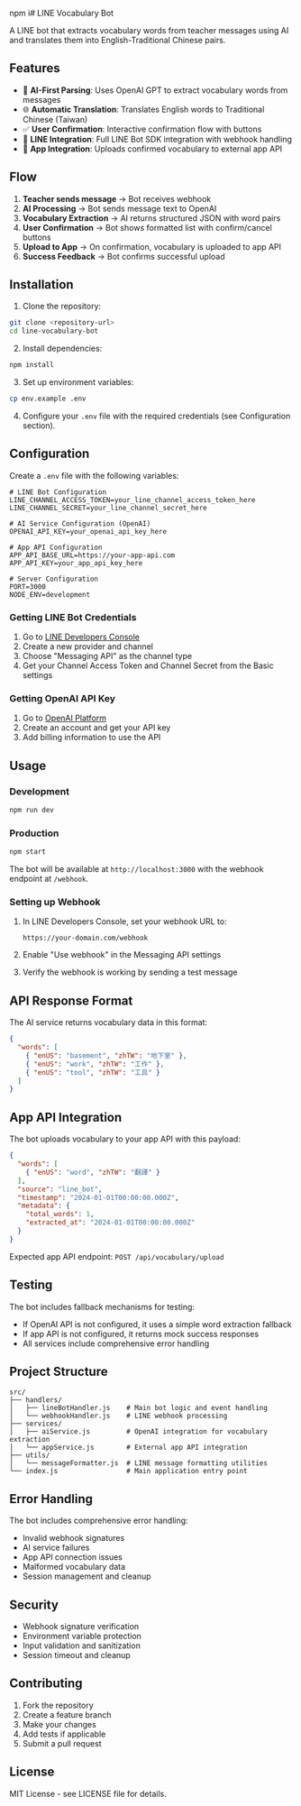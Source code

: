 npm i# LINE Vocabulary Bot

A LINE bot that extracts vocabulary words from teacher messages using AI and translates them into English-Traditional Chinese pairs.

## Features

- 🤖 **AI-First Parsing**: Uses OpenAI GPT to extract vocabulary words from messages
- 🌐 **Automatic Translation**: Translates English words to Traditional Chinese (Taiwan)
- ✅ **User Confirmation**: Interactive confirmation flow with buttons
- 📱 **LINE Integration**: Full LINE Bot SDK integration with webhook handling
- 🔗 **App Integration**: Uploads confirmed vocabulary to external app API

## Flow

1. **Teacher sends message** → Bot receives webhook
2. **AI Processing** → Bot sends message text to OpenAI
3. **Vocabulary Extraction** → AI returns structured JSON with word pairs
4. **User Confirmation** → Bot shows formatted list with confirm/cancel buttons
5. **Upload to App** → On confirmation, vocabulary is uploaded to app API
6. **Success Feedback** → Bot confirms successful upload

## Installation

1. Clone the repository:
```bash
git clone <repository-url>
cd line-vocabulary-bot
```

2. Install dependencies:
```bash
npm install
```

3. Set up environment variables:
```bash
cp env.example .env
```

4. Configure your `.env` file with the required credentials (see Configuration section).

## Configuration

Create a `.env` file with the following variables:

```env
# LINE Bot Configuration
LINE_CHANNEL_ACCESS_TOKEN=your_line_channel_access_token_here
LINE_CHANNEL_SECRET=your_line_channel_secret_here

# AI Service Configuration (OpenAI)
OPENAI_API_KEY=your_openai_api_key_here

# App API Configuration
APP_API_BASE_URL=https://your-app-api.com
APP_API_KEY=your_app_api_key_here

# Server Configuration
PORT=3000
NODE_ENV=development
```

### Getting LINE Bot Credentials

1. Go to [LINE Developers Console](https://developers.line.biz/)
2. Create a new provider and channel
3. Choose "Messaging API" as the channel type
4. Get your Channel Access Token and Channel Secret from the Basic settings

### Getting OpenAI API Key

1. Go to [OpenAI Platform](https://platform.openai.com/)
2. Create an account and get your API key
3. Add billing information to use the API

## Usage

### Development

```bash
npm run dev
```

### Production

```bash
npm start
```

The bot will be available at `http://localhost:3000` with the webhook endpoint at `/webhook`.

### Setting up Webhook

1. In LINE Developers Console, set your webhook URL to:
   ```
   https://your-domain.com/webhook
   ```

2. Enable "Use webhook" in the Messaging API settings

3. Verify the webhook is working by sending a test message

## API Response Format

The AI service returns vocabulary data in this format:

```json
{
  "words": [
    { "enUS": "basement", "zhTW": "地下室" },
    { "enUS": "work", "zhTW": "工作" },
    { "enUS": "tool", "zhTW": "工具" }
  ]
}
```

## App API Integration

The bot uploads vocabulary to your app API with this payload:

```json
{
  "words": [
    { "enUS": "word", "zhTW": "翻譯" }
  ],
  "source": "line_bot",
  "timestamp": "2024-01-01T00:00:00.000Z",
  "metadata": {
    "total_words": 1,
    "extracted_at": "2024-01-01T00:00:00.000Z"
  }
}
```

Expected app API endpoint: `POST /api/vocabulary/upload`

## Testing

The bot includes fallback mechanisms for testing:

- If OpenAI API is not configured, it uses a simple word extraction fallback
- If app API is not configured, it returns mock success responses
- All services include comprehensive error handling

## Project Structure

```
src/
├── handlers/
│   ├── lineBotHandler.js    # Main bot logic and event handling
│   └── webhookHandler.js    # LINE webhook processing
├── services/
│   ├── aiService.js         # OpenAI integration for vocabulary extraction
│   └── appService.js        # External app API integration
├── utils/
│   └── messageFormatter.js  # LINE message formatting utilities
└── index.js                 # Main application entry point
```

## Error Handling

The bot includes comprehensive error handling:

- Invalid webhook signatures
- AI service failures
- App API connection issues
- Malformed vocabulary data
- Session management and cleanup

## Security

- Webhook signature verification
- Environment variable protection
- Input validation and sanitization
- Session timeout and cleanup

## Contributing

1. Fork the repository
2. Create a feature branch
3. Make your changes
4. Add tests if applicable
5. Submit a pull request

## License

MIT License - see LICENSE file for details.


